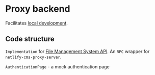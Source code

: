 # Proxy backend

Facilitates [local development](https://www.netlifycms.org/docs/beta-features/#working-with-a-local-git-repository).

## Code structure

`Implementation` for [File Management System API](https://github.com/decaporg/decap-cms/tree/master/packages/netlify-cms-lib-util/README.md). An `RPC` wrapper for `netlify-cms-proxy-server`.

`AuthenticationPage` - a mock authentication page
